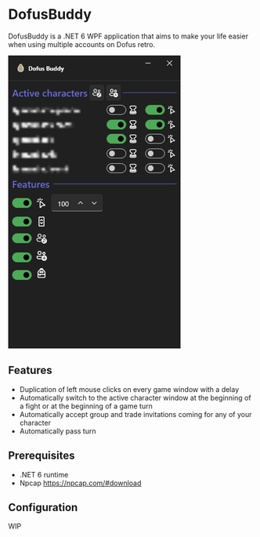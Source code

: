 # DofusBuddy

DofusBuddy is a .NET 6 WPF application that aims to make your life easier when using multiple accounts on Dofus retro.

![Example of DofusBuddy](example.png)

## Features

- Duplication of left mouse clicks on every game window with a delay
- Automatically switch to the active character window at the beginning of a fight or at the beginning of a game turn
- Automatically accept group and trade invitations coming for any of your character
- Automatically pass turn

## Prerequisites

- .NET 6 runtime
- Npcap <https://npcap.com/#download>

## Configuration

WIP
